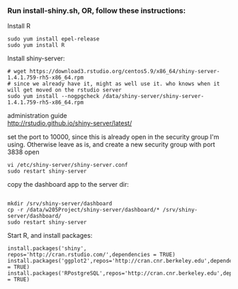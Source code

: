 ### Run install-shiny.sh, OR, follow these instructions: ###

Install R

```
sudo yum install epel-release
sudo yum install R
```

Install shiny-server:

```
# wget https://download3.rstudio.org/centos5.9/x86_64/shiny-server-1.4.1.759-rh5-x86_64.rpm
# since we already have it, might as well use it. who knows when it will get moved on the rstudio server
sudo yum install --nogpgcheck /data/shiny-server/shiny-server-1.4.1.759-rh5-x86_64.rpm
```

administration guide   
http://rstudio.github.io/shiny-server/latest/

set the port to 10000, since this is already open in the security group I'm using.
Otherwise leave as is, and create a new security group with port 3838 open
```
vi /etc/shiny-server/shiny-server.conf
sudo restart shiny-server
```

copy the dashboard app to the server dir:

```

mkdir /srv/shiny-server/dashboard
cp -r /data/w205Project/shiny-server/dashboard/* /srv/shiny-server/dashboard/
sudo restart shiny-server
```

Start R, and install packages:
```
install.packages('shiny', repos='http://cran.rstudio.com/',dependencies = TRUE)
install.packages('ggplot2',repos='http://cran.cnr.berkeley.edu',dependencies = TRUE)
install.packages('RPostgreSQL',repos='http://cran.cnr.berkeley.edu',dependencies = TRUE)
```
